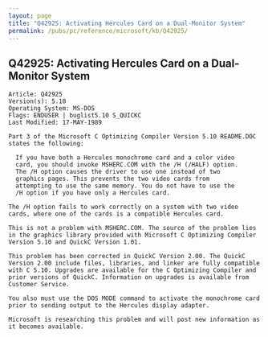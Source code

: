 ```yaml
---
layout: page
title: "Q42925: Activating Hercules Card on a Dual-Monitor System"
permalink: /pubs/pc/reference/microsoft/kb/Q42925/
---
```


## Q42925: Activating Hercules Card on a Dual-Monitor System

	Article: Q42925
	Version(s): 5.10
	Operating System: MS-DOS
	Flags: ENDUSER | buglist5.10 S_QUICKC
	Last Modified: 17-MAY-1989
	
	Part 3 of the Microsoft C Optimizing Compiler Version 5.10 README.DOC
	states the following:
	
	  If you have both a Hercules monochrome card and a color video
	  card, you should invoke MSHERC.COM with the /H (/HALF) option.
	  The /H option causes the driver to use one instead of two
	  graphics pages. This prevents the two video cards from
	  attempting to use the same memory. You do not have to use the
	  /H option if you have only a Hercules card.
	
	The /H option fails to work correctly on a system with two video
	cards, where one of the cards is a compatible Hercules card.
	
	This is not a problem with MSHERC.COM. The source of the problem lies
	in the graphics library provided with Microsoft C Optimizing Compiler
	Version 5.10 and QuickC Version 1.01.
	
	This problem has been corrected in QuickC Version 2.00. The QuickC
	Version 2.00 include files, libraries, and linker are fully compatible
	with C 5.10. Upgrades are available for the C Optimizing Compiler and
	prior versions of QuickC. Information on upgrades is available from
	Customer Service.
	
	You also must use the DOS MODE command to activate the monochrome card
	prior to sending output to the Hercules display adapter.
	
	Microsoft is researching this problem and will post new information as
	it becomes available.
